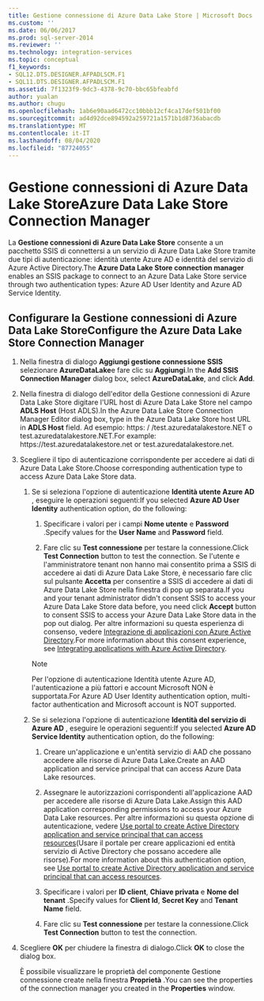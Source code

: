 ```yaml
---
title: Gestione connessione di Azure Data Lake Store | Microsoft Docs
ms.custom: ''
ms.date: 06/06/2017
ms.prod: sql-server-2014
ms.reviewer: ''
ms.technology: integration-services
ms.topic: conceptual
f1_keywords:
- SQL12.DTS.DESIGNER.AFPADLSCM.F1
- SQL11.DTS.DESIGNER.AFPADLSCM.F1
ms.assetid: 7f1323f9-9dc3-4378-9c70-bbc65bfeabfd
author: yualan
ms.author: chugu
ms.openlocfilehash: 1ab6e90aad6472cc10bbb12cf4ca17def501bf00
ms.sourcegitcommit: ad4d92dce894592a259721a1571b1d8736abacdb
ms.translationtype: MT
ms.contentlocale: it-IT
ms.lasthandoff: 08/04/2020
ms.locfileid: "87724055"
---
```

# <a name="azure-data-lake-store-connection-manager"></a><span data-ttu-id="949f0-102">Gestione connessioni di Azure Data Lake Store</span><span class="sxs-lookup"><span data-stu-id="949f0-102">Azure Data Lake Store Connection Manager</span></span>
  <span data-ttu-id="949f0-103">La **Gestione connessioni di Azure Data Lake Store** consente a un pacchetto SSIS di connettersi a un servizio di Azure Data Lake Store tramite due tipi di autenticazione: identità utente Azure AD e identità del servizio di Azure Active Directory.</span><span class="sxs-lookup"><span data-stu-id="949f0-103">The **Azure Data Lake Store connection manager** enables an SSIS package to connect to an Azure Data Lake Store service through two authentication types: Azure AD User Identity and Azure AD Service Identity.</span></span>  

## <a name="configure-the-azure-data-lake-store-connection-manager"></a><span data-ttu-id="949f0-104">Configurare la Gestione connessioni di Azure Data Lake Store</span><span class="sxs-lookup"><span data-stu-id="949f0-104">Configure the Azure Data Lake Store Connection Manager</span></span> 
  
1.  <span data-ttu-id="949f0-105">Nella finestra di dialogo **Aggiungi gestione connessione SSIS** selezionare **AzureDataLake**e fare clic su **Aggiungi**.</span><span class="sxs-lookup"><span data-stu-id="949f0-105">In the **Add SSIS Connection Manager** dialog box, select **AzureDataLake**, and click **Add**.</span></span>   
  
2.  <span data-ttu-id="949f0-106">Nella finestra di dialogo dell'editor della Gestione connessioni di Azure Data Lake Store digitare l'URL host di Azure Data Lake Store nel campo **ADLS Host** (Host ADLS).</span><span class="sxs-lookup"><span data-stu-id="949f0-106">In the Azure Data Lake Store Connection Manager Editor dialog box, type in the Azure Data Lake Store host URL in **ADLS Host** field.</span></span> <span data-ttu-id="949f0-107">Ad esempio: https: \/ /test.azuredatalakestore.NET o test.azuredatalakestore.NET.</span><span class="sxs-lookup"><span data-stu-id="949f0-107">For example: https:\//test.azuredatalakestore.net or test.azuredatalakestore.net.</span></span>
  
3.  <span data-ttu-id="949f0-108">Scegliere il tipo di autenticazione corrispondente per accedere ai dati di Azure Data Lake Store.</span><span class="sxs-lookup"><span data-stu-id="949f0-108">Choose corresponding authentication type to access Azure Data Lake Store data.</span></span>

    1.  <span data-ttu-id="949f0-109">Se si seleziona l'opzione di autenticazione **Identità utente Azure AD** , eseguire le operazioni seguenti:</span><span class="sxs-lookup"><span data-stu-id="949f0-109">If you selected **Azure AD User Identity** authentication option, do the following:</span></span>

        1. <span data-ttu-id="949f0-110">Specificare i valori per i campi **Nome utente** e **Password** .</span><span class="sxs-lookup"><span data-stu-id="949f0-110">Specify values for the **User Name** and **Password** field.</span></span> 
    
        2. <span data-ttu-id="949f0-111">Fare clic su **Test connessione** per testare la connessione.</span><span class="sxs-lookup"><span data-stu-id="949f0-111">Click **Test Connection** button to test the connection.</span></span> <span data-ttu-id="949f0-112">Se l'utente e l'amministratore tenant non hanno mai consentito prima a SSIS di accedere ai dati di Azure Data Lake Store, è necessario fare clic sul pulsante **Accetta** per consentire a SSIS di accedere ai dati di Azure Data Lake Store nella finestra di pop up separata.</span><span class="sxs-lookup"><span data-stu-id="949f0-112">If you and your tenant administrator didn't consent SSIS to access your Azure Data Lake Store data before, you need click **Accept** button to consent SSIS to access your Azure Data Lake Store data in the pop out dialog.</span></span> <span data-ttu-id="949f0-113">Per altre informazioni su questa esperienza di consenso, vedere [Integrazione di applicazioni con Azure Active Directory](https://docs.microsoft.com/azure/active-directory/manage-apps/plan-an-application-integration#integrating-applications-with-azure-ad).</span><span class="sxs-lookup"><span data-stu-id="949f0-113">For more information about this consent experience, see [Integrating applications with Azure Active Directory](https://docs.microsoft.com/azure/active-directory/manage-apps/plan-an-application-integration#integrating-applications-with-azure-ad).</span></span>
    
        > [!NOTE] 
        > <span data-ttu-id="949f0-114">Per l'opzione di autenticazione Identità utente Azure AD, l'autenticazione a più fattori e account Microsoft NON è supportata.</span><span class="sxs-lookup"><span data-stu-id="949f0-114">For Azure AD User Identity authentication option, multi-factor authentication and Microsoft account is NOT supported.</span></span>
    
    2.  <span data-ttu-id="949f0-115">Se si seleziona l'opzione di autenticazione **Identità del servizio di Azure AD** , eseguire le operazioni seguenti:</span><span class="sxs-lookup"><span data-stu-id="949f0-115">If you selected **Azure AD Service Identity** authentication option, do the following:</span></span>
        1. <span data-ttu-id="949f0-116">Creare un'applicazione e un'entità servizio di AAD che possano accedere alle risorse di Azure Data Lake.</span><span class="sxs-lookup"><span data-stu-id="949f0-116">Create an AAD application and service principal that can access Azure Data Lake resources.</span></span>
    
        2. <span data-ttu-id="949f0-117">Assegnare le autorizzazioni corrispondenti all'applicazione AAD per accedere alle risorse di Azure Data Lake.</span><span class="sxs-lookup"><span data-stu-id="949f0-117">Assign this AAD application corresponding permissions to access your Azure Data Lake resources.</span></span> <span data-ttu-id="949f0-118">Per altre informazioni su questa opzione di autenticazione, vedere [Use portal to create Active Directory application and service principal that can access resources](https://docs.microsoft.com/azure/azure-resource-manager/resource-group-create-service-principal-portal)(Usare il portale per creare applicazioni ed entità servizio di Active Directory che possano accedere alle risorse).</span><span class="sxs-lookup"><span data-stu-id="949f0-118">For more information about this authentication option, see [Use portal to create Active Directory application and service principal that can access resources](https://docs.microsoft.com/azure/azure-resource-manager/resource-group-create-service-principal-portal).</span></span>
    
        3. <span data-ttu-id="949f0-119">Specificare i valori per **ID client**, **Chiave privata** e **Nome del tenant** .</span><span class="sxs-lookup"><span data-stu-id="949f0-119">Specify values for **Client Id**, **Secret Key** and **Tenant Name** field.</span></span>
    
        4. <span data-ttu-id="949f0-120">Fare clic su **Test connessione** per testare la connessione.</span><span class="sxs-lookup"><span data-stu-id="949f0-120">Click **Test Connection** button to test the connection.</span></span>  
  
4.  <span data-ttu-id="949f0-121">Scegliere **OK** per chiudere la finestra di dialogo.</span><span class="sxs-lookup"><span data-stu-id="949f0-121">Click **OK** to close the dialog box.</span></span>  
  
    <span data-ttu-id="949f0-122">È possibile visualizzare le proprietà del componente Gestione connessione create nella finestra **Proprietà** .</span><span class="sxs-lookup"><span data-stu-id="949f0-122">You can see the properties of the connection manager you created in the **Properties** window.</span></span>  
  
  
